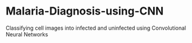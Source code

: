 # Malaria-Diagnosis-using-CNN
Classifying cell images into infected and uninfected using Convolutional Neural Networks

